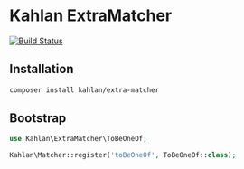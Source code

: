 # Kahlan ExtraMatcher

[![Build Status](https://travis-ci.org/kahlan/extra-matcher.svg)](https://travis-ci.org/kahlan/extra-matcher)

Installation
------------

```sh
composer install kahlan/extra-matcher
```

Bootstrap
---------

```php
use Kahlan\ExtraMatcher\ToBeOneOf;

Kahlan\Matcher::register('toBeOneOf', ToBeOneOf::class);
```